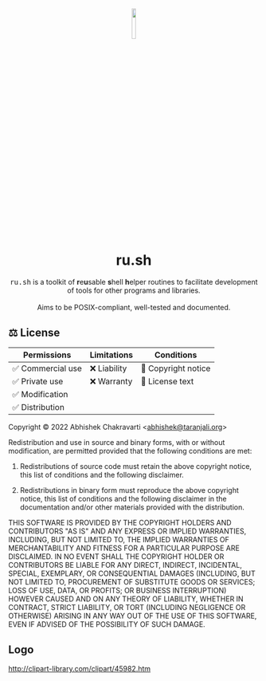 <h1 align="center">
<img width=12.5% src="https://github.com/achakravarti/ru.sh/blob/feat/readme/docs/img/logo.jpg">
<br>
ru.sh
</h1>
<p align="center">
<tt>ru.sh</tt> is a toolkit of <b>r</b>e<b>u</b>sable <b>s</b>hell <b>h</b>elper
routines to facilitate development of tools for other programs and libraries.
<br><br>
Aims to be POSIX-compliant, well-tested and documented.
</p>


## ⚖️  License

|Permissions       |Limitations   |Conditions          |
|------------------|--------------|--------------------|
|✅ Commercial use | ❌ Liability | 📢 Copyright notice
|✅ Private use    | ❌ Warranty  | 📢 License text
|✅ Modification   |              |
|✅ Distribution   |              | 

Copyright &copy; 2022 Abhishek Chakravarti
&lt;abhishek@taranjali.org&gt;

Redistribution and use in source and binary forms, with or without modification,
are permitted provided that the following conditions are met:

1. Redistributions of source code must retain the above copyright notice, this
   list of conditions and the following disclaimer.

2. Redistributions in binary form must reproduce the above copyright notice,
   this list of conditions and the following disclaimer in the documentation
   and/or other materials provided with the distribution.

THIS SOFTWARE IS PROVIDED BY THE COPYRIGHT HOLDERS AND CONTRIBUTORS "AS IS" AND
ANY EXPRESS OR IMPLIED WARRANTIES, INCLUDING, BUT NOT LIMITED TO, THE IMPLIED
WARRANTIES OF MERCHANTABILITY AND FITNESS FOR A PARTICULAR PURPOSE ARE
DISCLAIMED. IN NO EVENT SHALL THE COPYRIGHT HOLDER OR CONTRIBUTORS BE LIABLE FOR
ANY DIRECT, INDIRECT, INCIDENTAL, SPECIAL, EXEMPLARY, OR CONSEQUENTIAL DAMAGES
(INCLUDING, BUT NOT LIMITED TO, PROCUREMENT OF SUBSTITUTE GOODS OR SERVICES;
LOSS OF USE, DATA, OR PROFITS; OR BUSINESS INTERRUPTION) HOWEVER CAUSED AND ON
ANY THEORY OF LIABILITY, WHETHER IN CONTRACT, STRICT LIABILITY, OR TORT
(INCLUDING NEGLIGENCE OR OTHERWISE) ARISING IN ANY WAY OUT OF THE USE OF THIS
SOFTWARE, EVEN IF ADVISED OF THE POSSIBILITY OF SUCH DAMAGE.


## Logo
http://clipart-library.com/clipart/45982.htm

